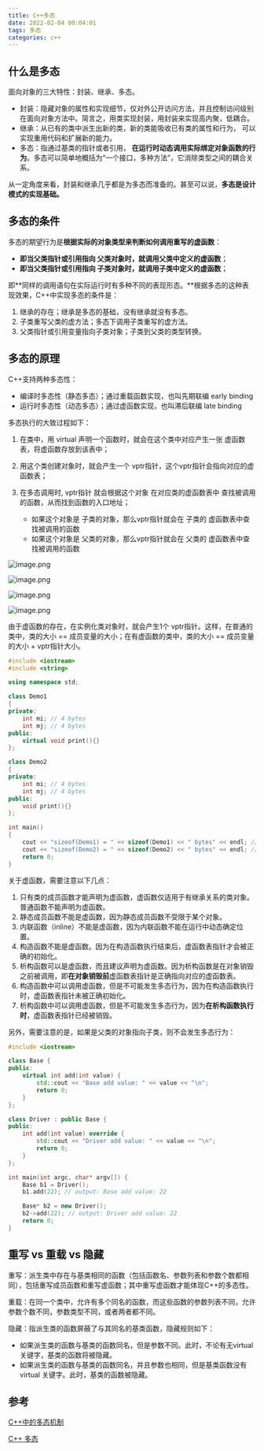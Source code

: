 ```yaml
---
title: C++多态
date: 2022-02-04 00:04:01
tags: 多态
categories: c++
---
```

## 什么是多态

面向对象的三大特性：封装、继承、多态。

* 封装：隐藏对象的属性和实现细节，仅对外公开访问方法，并且控制访问级别在面向对象方法中。简言之，用类实现封装，用封装来实现高内聚，低耦合。
* 继承：从已有的类中派生出新的类，新的类能吸收已有类的属性和行为， 可以实现重用代码和扩展新的能力。
* 多态：指通过基类的指针或者引用， **在运行时动态调用实际绑定对象函数的行为**。多态可以简单地概括为“一个接口，多种方法”，它消除类型之间的耦合关系。

从一定角度来看，封装和继承几乎都是为多态而准备的。甚至可以说，**多态是设计模式的实现基础。**
<!--more-->
## 多态的条件

多态的期望行为是**根据实际的对象类型来判断如何调用重写的虚函数**：

* **即当父类指针或引用指向 父类对象时，就调用父类中定义的虚函数**；
* **即当父类指针或引用指向 子类对象时，就调用子类中定义的虚函数**；

即**同样的调用语句在实际运行时有多种不同的表现形态。**根据多态的这种表现效果，C++中实现多态的条件是：

1. 继承的存在；继承是多态的基础，没有继承就没有多态。
2. 子类重写父类的虚方法；多态下调用子类重写的虚方法。
3. 父类指针或引用变量指向子类对象；子类到父类的类型转换。

## 多态的原理

C++支持两种多态性：

* 编译时多态性（静态多态）；通过重载函数实现，也叫先期联编 early binding
* 运行时多态性（动态多态）；通过虚函数实现，也叫滞后联编 late binding

多态执行的大致过程如下：

1. 在类中，用 virtual 声明一个函数时，就会在这个类中对应产生一张 虚函数表，将虚函数存放到该表中；
2. 用这个类创建对象时，就会产生一个 vptr指针，这个vptr指针会指向对应的虚函数表；
3. 在多态调用时, vptr指针 就会根据这个对象 在对应类的虚函数表中 查找被调用的函数，从而找到函数的入口地址；

    * 如果这个对象是 子类的对象，那么vptr指针就会在 子类的 虚函数表中查找被调用的函数
    * 如果这个对象是 父类的对象，那么vptr指针就会在 父类的 虚函数表中查找被调用的函数

![image.png](/images/20220204T005410.067.png)

![image.png](/images/20220204T005855.002.png)

![image.png](/images/20220204T010218.310.png)

![image.png](/images/20220204T010241.334.png)

由于虚函数的存在，在实例化类对象时，就会产生1个 vptr指针。这样，在普通的类中，类的大小 == 成员变量的大小；在有虚函数的类中，类的大小 == 成员变量的大小 + vptr指针大小。

```C++
#include <iostream>
#include <string>

using namespace std;

class Demo1
{
private:
    int mi; // 4 bytes
    int mj; // 4 bytes
public:
    virtual void print(){}
};

class Demo2
{
private:
    int mi; // 4 bytes
    int mj; // 4 bytes
public:
    void print(){}
};

int main()
{
    cout << "sizeof(Demo1) = " << sizeof(Demo1) << " bytes" << endl; // sizeof(Demo1) = 16 bytes
    cout << "sizeof(Demo2) = " << sizeof(Demo2) << " bytes" << endl; // sizeof(Demo2) = 8 bytes
    return 0;
}
```

关于虚函数，需要注意以下几点：

1. 只有类的成员函数才能声明为虚函数，虚函数仅适用于有继承关系的类对象。普通函数不能声明为虚函数。
2. 静态成员函数不能是虚函数，因为静态成员函数不受限于某个对象。
3. 内联函数（inline）不能是虚函数，因为内联函数不能在运行中动态确定位置。
4. 构造函数不能是虚函数。因为在构造函数执行结束后，虚函数表指针才会被正确的初始化。
5. 析构函数可以是虚函数，而且建议声明为虚函数。因为析构函数是在对象销毁之前被调用，即**在对象销毁前**虚函数表指针是正确指向对应的虚函数表。
6. 构造函数中可以调用虚函数，但是不可能发生多态行为，因为在构造函数执行时，虚函数表指针未被正确初始化。
7. 析构函数中可以调用虚函数，但是不可能发生多态行为，因为**在析构函数执行时**，虚函数表指针已经被销毁。

另外，需要注意的是，如果是父类的对象指向子类，则不会发生多态行为：

```C++
#include <iostream>

class Base {
public:
    virtual int add(int value) {
        std::cout << "Base add value: " << value << "\n";
        return 0;
    }
};

class Driver : public Base {
public:
    int add(int value) override {
        std::cout << "Driver add value: " << value << "\n";
        return 0;
    }
};

int main(int argc, char* argv[]) {
    Base b1 = Driver();
    b1.add(22); // output: Base add value: 22

    Base* b2 = new Driver();
    b2->add(22); // output: Driver add value: 22
    return 0;
}
```

## 重写 vs 重载 vs 隐藏

重写：派生类中存在与基类相同的函数（包括函数名、参数列表和参数个数都相同），包括重写成员函数和重写虚函数；其中重写虚函数才能体现C++的多态性。

重载：在同一个类中，允许有多个同名的函数，而这些函数的参数列表不同，允许参数个数不同，参数类型不同，或者两者都不同。

隐藏：指派生类的函数屏蔽了与其同名的基类函数，隐藏规则如下：

* 如果派生类的函数与基类的函数同名，但是参数不同。此时，不论有无virtual 关键字，基类的函数将被隐藏。
* 如果派生类的函数与基类的函数同名，并且参数也相同，但是基类函数没有virtual 关键字。此时，基类的函数被隐藏。

## 参考

[C++中的多态机制](https://www.cnblogs.com/nbk-zyc/p/12274178.html)

[C++ 多态](https://zhuanlan.zhihu.com/p/37340242)
